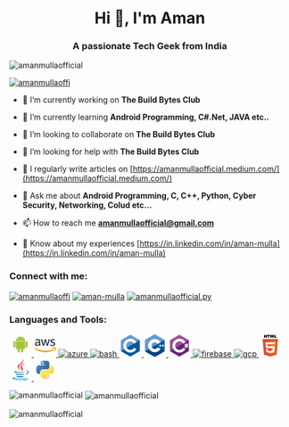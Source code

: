 <h1 align="center">Hi 👋, I'm Aman</h1>
<h3 align="center">A passionate Tech Geek from India</h3>

<p align="left"> <img src="https://komarev.com/ghpvc/?username=amanmullaofficial&label=Profile%20views&color=0e75b6&style=flat" alt="amanmullaofficial" /> </p>


<p align="left"> <a href="https://twitter.com/amanmullaoffi" target="blank"><img src="https://img.shields.io/twitter/follow/amanmullaoffi?logo=twitter&style=for-the-badge" alt="amanmullaoffi" /></a> </p>

- 🔭 I’m currently working on **The Build Bytes Club**

- 🌱 I’m currently learning **Android Programming, C#.Net, JAVA etc..**

- 👯 I’m looking to collaborate on **The Build Bytes Club**

- 🤝 I’m looking for help with **The Build Bytes Club**

- 📝 I regularly write articles on [https://amanmullaofficial.medium.com/](https://amanmullaofficial.medium.com/)

- 💬 Ask me about **Android Programming, C, C++, Python, Cyber Security, Networking, Colud etc...**

- 📫 How to reach me **amanmullaofficial@gmail.com**

- 📄 Know about my experiences [https://in.linkedin.com/in/aman-mulla](https://in.linkedin.com/in/aman-mulla)

<h3 align="left">Connect with me:</h3>
<p align="left">
<a href="https://twitter.com/amanmullaoffi" target="blank"><img align="center" src="https://raw.githubusercontent.com/rahuldkjain/github-profile-readme-generator/master/src/images/icons/Social/twitter.svg" alt="amanmullaoffi" height="30" width="40" /></a>
<a href="https://linkedin.com/in/aman-mulla" target="blank"><img align="center" src="https://raw.githubusercontent.com/rahuldkjain/github-profile-readme-generator/master/src/images/icons/Social/linked-in-alt.svg" alt="aman-mulla" height="30" width="40" /></a>
<a href="https://instagram.com/amanmullaofficial.py" target="blank"><img align="center" src="https://raw.githubusercontent.com/rahuldkjain/github-profile-readme-generator/master/src/images/icons/Social/instagram.svg" alt="amanmullaofficial.py" height="30" width="40" /></a>
</p>

<h3 align="left">Languages and Tools:</h3>
<p align="left"> <a href="https://developer.android.com" target="_blank" rel="noreferrer"> <img src="https://raw.githubusercontent.com/devicons/devicon/master/icons/android/android-original-wordmark.svg" alt="android" width="40" height="40"/> </a> <a href="https://aws.amazon.com" target="_blank" rel="noreferrer"> <img src="https://raw.githubusercontent.com/devicons/devicon/master/icons/amazonwebservices/amazonwebservices-original-wordmark.svg" alt="aws" width="40" height="40"/> </a> <a href="https://azure.microsoft.com/en-in/" target="_blank" rel="noreferrer"> <img src="https://www.vectorlogo.zone/logos/microsoft_azure/microsoft_azure-icon.svg" alt="azure" width="40" height="40"/> </a> <a href="https://www.gnu.org/software/bash/" target="_blank" rel="noreferrer"> <img src="https://www.vectorlogo.zone/logos/gnu_bash/gnu_bash-icon.svg" alt="bash" width="40" height="40"/> </a> <a href="https://www.cprogramming.com/" target="_blank" rel="noreferrer"> <img src="https://raw.githubusercontent.com/devicons/devicon/master/icons/c/c-original.svg" alt="c" width="40" height="40"/> </a> <a href="https://www.w3schools.com/cpp/" target="_blank" rel="noreferrer"> <img src="https://raw.githubusercontent.com/devicons/devicon/master/icons/cplusplus/cplusplus-original.svg" alt="cplusplus" width="40" height="40"/> </a> <a href="https://www.w3schools.com/cs/" target="_blank" rel="noreferrer"> <img src="https://raw.githubusercontent.com/devicons/devicon/master/icons/csharp/csharp-original.svg" alt="csharp" width="40" height="40"/> </a> <a href="https://firebase.google.com/" target="_blank" rel="noreferrer"> <img src="https://www.vectorlogo.zone/logos/firebase/firebase-icon.svg" alt="firebase" width="40" height="40"/> </a> <a href="https://cloud.google.com" target="_blank" rel="noreferrer"> <img src="https://www.vectorlogo.zone/logos/google_cloud/google_cloud-icon.svg" alt="gcp" width="40" height="40"/> </a> <a href="https://www.w3.org/html/" target="_blank" rel="noreferrer"> <img src="https://raw.githubusercontent.com/devicons/devicon/master/icons/html5/html5-original-wordmark.svg" alt="html5" width="40" height="40"/> </a> <a href="https://www.java.com" target="_blank" rel="noreferrer"> <img src="https://raw.githubusercontent.com/devicons/devicon/master/icons/java/java-original.svg" alt="java" width="40" height="40"/> </a> <a href="https://www.python.org" target="_blank" rel="noreferrer"> <img src="https://raw.githubusercontent.com/devicons/devicon/master/icons/python/python-original.svg" alt="python" width="40" height="40"/> </a> </p>

<p><img align="left" src="https://github-readme-stats.vercel.app/api/top-langs?username=amanmullaofficial&show_icons=true&locale=en&layout=compact" alt="amanmullaofficial" /></p>

<p>&nbsp;<img align="center" src="https://github-readme-stats.vercel.app/api?username=amanmullaofficial&show_icons=true&locale=en" alt="amanmullaofficial" /></p>

<p><img align="center" src="https://github-readme-streak-stats.herokuapp.com/?user=amanmullaofficial&" alt="amanmullaofficial" /></p>


